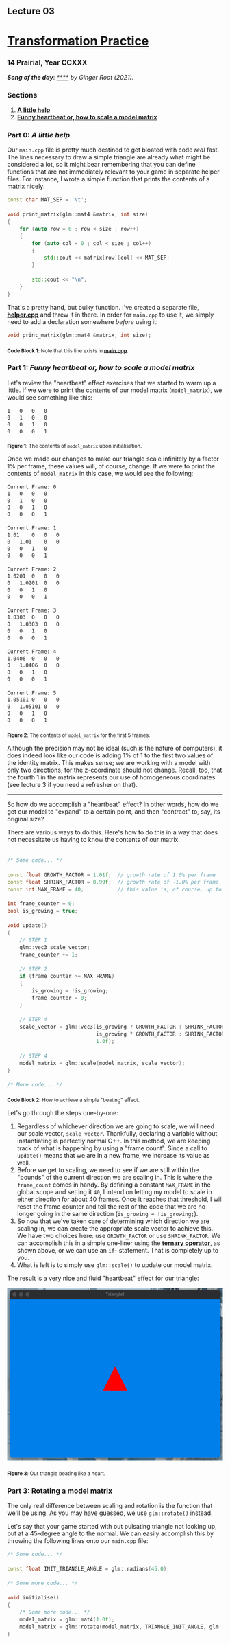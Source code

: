 ## Lecture 03

# [**Transformation Practice**](SDLProject/main.cpp)

### 14 Prairial, Year CCXXX

***Song of the day***: _[****]() by Ginger Root (2021)._

### Sections

1. [**A little help**](#part-0-a-little-help)
2. [**Funny heartbeat or, how to scale a model matrix**](#part-1-funny-heartbeat-or-how-to-scale-a-model-matrix)

### Part 0: _A little help_

Our `main.cpp` file is pretty much destined to get bloated with code _real_ fast. The lines necessary to draw a simple triangle are already what might be considered a lot, so it might bear remembering that you can define functions that are not immediately relevant to your game in separate helper files. For instance, I wrote a simple function that prints the contents of a matrix nicely:

```c++
const char MAT_SEP = '\t';

void print_matrix(glm::mat4 &matrix, int size)
{
    for (auto row = 0 ; row < size ; row++)
    {
        for (auto col = 0 ; col < size ; col++)
        {
            std::cout << matrix[row][col] << MAT_SEP;
        }
        
        std::cout << "\n";
    }
}
```

That's a pretty hand, but bulky function. I've created a separate file, [**helper.cpp**](SDLProject/helper.cpp) and threw it in there. In order for `main.cpp` to use it, we simply need to add a declaration somewhere _before_ using it:

```c++
void print_matrix(glm::mat4 &matrix, int size);
```

<sub>**Code Block 1**: Note that this line exists in [**main.cpp**](SDLProject/main.cpp).</sub>

### Part 1: _Funny heartbeat or, how to scale a model matrix_

Let's review the "heartbeat" effect exercises that we started to warm up a little. If we were to print the contents of our model matrix (`model_matrix`), we would see something like this:

```
1	0	0	0	
0	1	0	0	
0	0	1	0	
0	0	0	1
```

<sub>**Figure 1**: The contents of `model_matrix` upon initialisation.</sub>

Once we made our changes to make our triangle scale infinitely by a factor 1% per frame, these values will, of course, change. If we were to print the contents of `model_matrix` in this case, we would see the following:

```
Current Frame: 0
1	0	0	0	
0	1	0	0	
0	0	1	0	
0	0	0	1	

Current Frame: 1
1.01	0	0	0	
0	1.01	0	0	
0	0	1	0	
0	0	0	1	

Current Frame: 2
1.0201	0	0	0	
0	1.0201	0	0	
0	0	1	0	
0	0	0	1	

Current Frame: 3
1.0303	0	0	0	
0	1.0303	0	0	
0	0	1	0	
0	0	0	1	

Current Frame: 4
1.0406	0	0	0	
0	1.0406	0	0	
0	0	1	0	
0	0	0	1	

Current Frame: 5
1.05101	0	0	0	
0	1.05101	0	0	
0	0	1	0	
0	0	0	1	
```

<sub>**Figure 2**: The contents of `model_matrix` for the first 5 frames.</sub>

Although the precision may not be ideal (such is the nature of computers), it does indeed look like our code is adding 1% of 1 to the first two values of the identity matrix. This makes sense; we are working with a model with only two directions, for the z-coordinate should not change. Recall, too, that the fourth 1 in the matrix represents our use of homogeneous coordinates (see lecture 3 if you need a refresher on that).

---

So how do we accomplish a "heartbeat" effect? In other words, how do we get our model to "expand" to a certain point, and then "contract" to, say, its original size?

There are various ways to do this. Here's how to do this in a way that does not necessitate us having to know the contents of our matrix.

```c++

/* Some code... */

const float GROWTH_FACTOR = 1.01f;  // growth rate of 1.0% per frame
const float SHRINK_FACTOR = 0.99f;  // growth rate of -1.0% per frame
const int MAX_FRAME = 40;           // this value is, of course, up to you

int frame_counter = 0;
bool is_growing = true;

void update()
{
    // STEP 1
    glm::vec3 scale_vector;
    frame_counter += 1;
    
    // STEP 2
    if (frame_counter >= MAX_FRAME)
    {
        is_growing = !is_growing;
        frame_counter = 0;
    }
    
    // STEP 4
    scale_vector = glm::vec3(is_growing ? GROWTH_FACTOR : SHRINK_FACTOR,
                             is_growing ? GROWTH_FACTOR : SHRINK_FACTOR,
                             1.0f);
    
    // STEP 4
    model_matrix = glm::scale(model_matrix, scale_vector);
}

/* More code... */
```

<sub>**Code Block 2**: How to achieve a simple "beating" effect.</sub>

Let's go through the steps one-by-one:

1. Regardless of whichever direction we are going to scale, we will need our scale vector, `scale_vector`. Thankfully, declaring a variable without instantiating is perfectly normal C++. In this method, we are keeping track of what is happening by using a "frame count". Since a call to `update()` means that we are in a new frame, we increase its value as well.
2. Before we get to scaling, we need to see if we are still within the "bounds" of the current direction we are scaling in. This is where the `frame_count` comes in handy. By defining a constant `MAX_FRAME` in the global scope and setting it `40`, I intend on letting my model to scale in either direction for about 40 frames. Once it reaches that threshold, I will reset the frame counter and tell the rest of the code that we are no longer going in the same direction (`is_growing = !is_growing;`).
3. So now that we've taken care of determining which direction we are scaling in, we can create the appropriate scale vector to achieve this. We have two choices here: use `GROWTH_FACTOR` or use `SHRINK_FACTOR`. We can accomplish this in a simple one-liner using the [**ternary operator**](https://www.programiz.com/cpp-programming/ternary-operator), as shown above, or we can use an `if`- statement. That is completely up to you.
4. What is left is to simply use `glm::scale()` to update our model matrix.

The result is a very nice and fluid "heartbeat" effect for our triangle:

![heartbeat](assets/heartbeat.gif)

<sub>**Figure 3**: Our triangle beating like a heart.</sub>

### Part 3: Rotating a model matrix

The only real difference between scaling and rotation is the function that we'll be using. As you may have guessed, we use `glm::rotate()` instead.

Let's say that your game started with out pulsating triangle not looking up, but at a 45-degree angle to the normal. We can easily accomplish this by throwing the following lines onto our `main.cpp` file:

```c++
/* Some code... */

const float INIT_TRIANGLE_ANGLE = glm::radians(45.0);

/* Some more code... */

void initialise()
{
    /* Some more code... */
    model_matrix = glm::mat4(1.0f);
    model_matrix = glm::rotate(model_matrix, TRIANGLE_INIT_ANGLE, glm::vec3(0.0f, 0.0f, 1.0f));
}
```